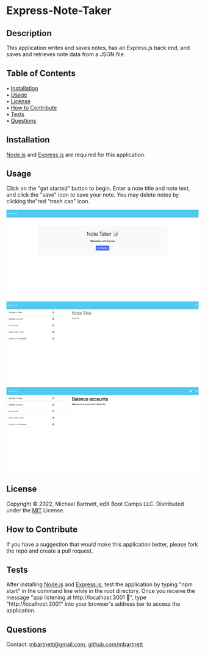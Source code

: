 # Express-Note-Taker

## Description

This application writes and saves notes, has an Express.js back end, and saves and retrieves note data from a JSON file.

## Table of Contents

&bull; [Installation](#installation)<br>
&bull; [Usage](#usage)<br>
&bull; [License](#license)<br>
&bull; [How to Contribute](#how-to-contribute)<br>
&bull; [Tests](#tests)<br>
&bull; [Questions](#questions)

## Installation

[Node.js](https://nodejs.org/en/) and [Express.js](https://expressjs.com/) are required for this application. 

## Usage

Click on the "get started" button to begin. Enter a note title and note text, and click the "save" icon to save your note. You may delete notes by clicking the"red "trash can" icon.

![Express Note Taker image 1](./public/assets/images/Express-Note-Taker.png)
![Express Note Taker image 2](./public/assets/images/Express-Note-Taker-1.png)
![Express Note Taker image 3](./public/assets/images/Express-Note-Taker-2.png)

## License

Copyright © 2022, Michael Bartnett, edX Boot Camps LLC. Distributed under the [MIT](https://opensource.org/licenses/MIT) License.<br>

## How to Contribute

If you have a suggestion that would make this application better, please fork the repo and create a pull request.

## Tests

After installing [Node.js](https://nodejs.org/en/) and [Express.js](https://expressjs.com/), test the application by typing "npm  start" in the command line while in the root directory. Once you receive the message "app listening at http://localhost:3001 🚀", type "http://localhost:3001" into your browser's address bar to access the application.

## Questions

Contact: mbartnett@gmail.com, [github.com/mbartnett](https://github.com/mbartnett)    